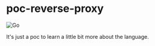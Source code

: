 # poc-reverse-proxy #

![Go](https://github.com/Eldius/poc-reverse-proxy/workflows/Go/badge.svg)

It's just a poc to learn a little bit more about the language.
